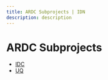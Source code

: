 ```yaml
---
title: ARDC Subprojects | IDN
description: description
---
```


# ARDC Subprojects
- [IDC](/projects/ardc/subprojects/idc)
- [UQ](/projects/ardc/subprojects/uq)